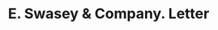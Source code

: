 ---
doi: 10.7916/D8BG412S
date_other: '1916'
date_other_textual: '1916'
form: correspondence
genre:
- Letters (correspondence)
name:
- E. Swasey & Company
object_in_context_url: https://biggert.cul.columbia.edu/items/view/ave_biggert_00584
subject_hierarchical_geographic:
- Portland, Maine, United States
subject_name:
- E. Swasey & Company
title: E. Swasey & Company. Letter
sort_title: E. Swasey & Company. Letter
call_number: ave_biggert_00584
coordinates:
- 43.666666666666664,-70.26666666666667
pid: ave_biggert_00584
identifiers: ave_biggert_00584
canvas_id: ldpd:395857
permalink: "/items/ave_biggert_00584/"
layout: iiif-image-page
---